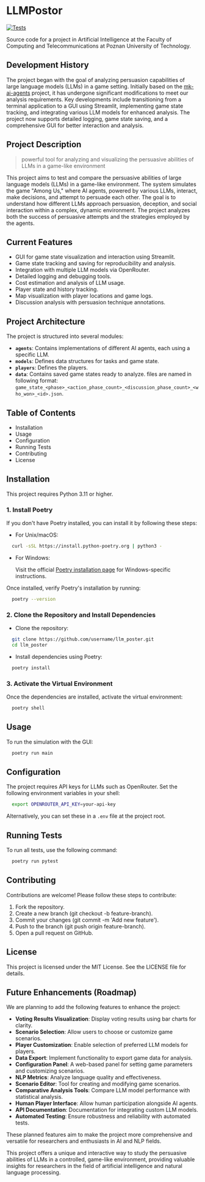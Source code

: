 # LLMPostor

[![Tests](https://github.com/Farmerobot/mk-ai-agents/actions/workflows/test.yml/badge.svg)](https://github.com/Farmerobot/mk-ai-agents/actions/workflows/test.yml)

Source code for a project in Artificial Intelligence at the Faculty of Computing and Telecommunications at Poznan University of Technology.

## Development History

The project began with the goal of analyzing persuasion capabilities of large language models (LLMs) in a game setting. Initially based on the [mk-ai-agents](https://github.com/MarcinKorcz101/mk-ai-agents) project, it has undergone significant modifications to meet our analysis requirements. Key developments include transitioning from a terminal application to a GUI using Streamlit, implementing game state tracking, and integrating various LLM models for enhanced analysis. The project now supports detailed logging, game state saving, and a comprehensive GUI for better interaction and analysis.

## Project Description
> powerful tool for analyzing and visualizing the persuasive abilities of LLMs in a game-like environment

This project aims to test and compare the persuasive abilities of large language models (LLMs) in a game-like environment. The system simulates the game "Among Us," where AI agents, powered by various LLMs, interact, make decisions, and attempt to persuade each other.  The goal is to understand how different LLMs approach persuasion, deception, and social interaction within a complex, dynamic environment.  The project analyzes both the success of persuasive attempts and the strategies employed by the agents.

## Current Features

- GUI for game state visualization and interaction using Streamlit.
- Game state tracking and saving for reproducibility and analysis.
- Integration with multiple LLM models via OpenRouter.
- Detailed logging and debugging tools.
- Cost estimation and analysis of LLM usage.
- Player state and history tracking.
- Map visualization with player locations and game logs.
- Discussion analysis with persuasion technique annotations.

## Project Architecture

The project is structured into several modules:

* **`agents`**: Contains implementations of different AI agents, each using a specific LLM.
* **`models`**: Defines data structures for tasks and game state.
* **`players`**: Defines the players.
* **`data`**: Contains saved game states ready to analyze. files are named in following format: `game_state_<phase>_<action_phase_count>_<discussion_phase_count>_<who_won>_<id>.json`.

## Table of Contents

- Installation
- Usage
- Configuration
- Running Tests
- Contributing
- License

## Installation

This project requires Python 3.11 or higher.

### 1. Install Poetry

If you don't have Poetry installed, you can install it by following these steps:

- For Unix/macOS:

```bash
  curl -sSL https://install.python-poetry.org | python3 -
```

- For Windows:

  Visit the official [Poetry installation page](https://python-poetry.org/docs/#installation) for Windows-specific instructions.

Once installed, verify Poetry's installation by running:

```bash
  poetry --version
```

### 2. Clone the Repository and Install Dependencies

- Clone the repository:

```bash
  git clone https://github.com/username/llm_poster.git
  cd llm_poster
```

- Install dependencies using Poetry:

```bash
  poetry install
```

### 3. Activate the Virtual Environment

Once the dependencies are installed, activate the virtual environment:

```bash
  poetry shell
```

## Usage

To run the simulation with the GUI:

```bash
  poetry run main
```

## Configuration

The project requires API keys for LLMs such as OpenRouter. Set the following environment variables in your shell:

```bash
  export OPENROUTER_API_KEY=your-api-key
```

Alternatively, you can set these in a `.env` file at the project root.

## Running Tests

To run all tests, use the following command:

```bash
  poetry run pytest
```

## Contributing

Contributions are welcome! Please follow these steps to contribute:

1. Fork the repository.
2. Create a new branch (git checkout -b feature-branch).
3. Commit your changes (git commit -m 'Add new feature').
4. Push to the branch (git push origin feature-branch).
5. Open a pull request on GitHub.

## License

This project is licensed under the MIT License. See the LICENSE file for details.

## Future Enhancements (Roadmap)

We are planning to add the following features to enhance the project:

- **Voting Results Visualization**: Display voting results using bar charts for clarity.
- **Scenario Selection**: Allow users to choose or customize game scenarios.
- **Player Customization**: Enable selection of preferred LLM models for players.
- **Data Export**: Implement functionality to export game data for analysis.
- **Configuration Panel**: A web-based panel for setting game parameters and customizing scenarios.
- **NLP Metrics**: Analyze language quality and effectiveness.
- **Scenario Editor**: Tool for creating and modifying game scenarios.
- **Comparative Analysis Tools**: Compare LLM model performance with statistical analysis.
- **Human Player Interface**: Allow human participation alongside AI agents.
- **API Documentation**: Documentation for integrating custom LLM models.
- **Automated Testing**: Ensure robustness and reliability with automated tests.

These planned features aim to make the project more comprehensive and versatile for researchers and enthusiasts in AI and NLP fields.

This project offers a unique and interactive way to study the persuasive abilities of LLMs in a controlled, game-like environment, providing valuable insights for researchers in the field of artificial intelligence and natural language processing.
